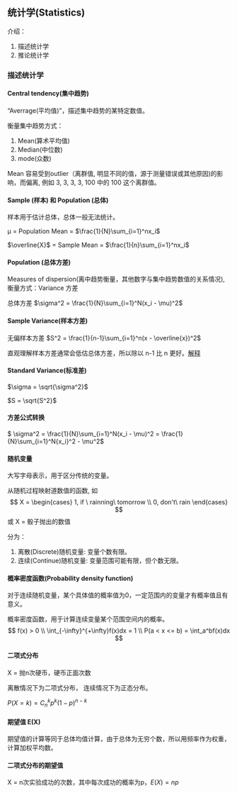 ## 统计学(Statistics)

介绍：

1. 描述统计学
2. 推论统计学

### 描述统计学

#### Central tendency(集中趋势)

“Averrage(平均值)”，描述集中趋势的某特定数值。

衡量集中趋势方式：

1. Mean(算术平均值)
2. Median(中位数)
3. mode(众数)

Mean 容易受到outlier（离群值, 明显不同的值，源于测量错误或其他原因)的影响，而偏离, 例如 3, 3, 3, 3, 100 中的 100 这个离群值。

#### Sample (样本) 和 Population (总体)

样本用于估计总体，总体一般无法统计。

μ = Population Mean = $\frac{1}{N}\sum_{i=1}^nx_i$

$\overline{X}$ = Sample Mean = $\frac{1}{n}\sum_{i=1}^nx_i$

#### Population (总体方差)

Measures of dispersion(离中趋势衡量，其他数字与集中趋势数值的关系情况), 衡量方式：Variance 方差

总体方差 $\sigma^2 = \frac{1}{N}\sum_{i=1}^N(x_i - \mu)^2​$

#### Sample Variance(样本方差)

无偏样本方差 $S^2 = \frac{1}{n-1}\sum_{i=1}^n(x - \overline{x})^2$

直观理解样本方差通常会低估总体方差，所以除以 n-1 比 n 更好。[解释](https://www.zhihu.com/question/20099757)

#### Standard Variance(标准差)

$\sigma = \sqrt{\sigma^2}$

$S  = \sqrt{S^2}$

#### 方差公式转换

$ \sigma^2 = \frac{1}{N}\sum_{i=1}^N(x_i - \mu)^2 = \frac{1}{N}\sum_{i=1}^N{x_i}^2 - \mu^2$

#### 随机变量

大写字母表示，用于区分传统的变量。

从随机过程映射道数值的函数, 如 
$$
X = \begin{cases}
1, if \ rainning\ tomorrow \\
0, don't\ rain
\end{cases}
$$
或 X = 骰子抛出的数值

分为：

1. 离散(Discrete)随机变量: 变量个数有限。
2. 连续(Continue)随机变量: 变量范围可能有限，但个数无限。

#### 概率密度函数(Probability density function)

对于连续随机变量，某个具体值的概率值为0，一定范围内的变量才有概率值且有意义。

概率密度函数，用于计算连续变量某个范围空间内的概率。
$$
f(x) > 0 \\
\int_{-\infty}^{+\infty}f(x)dx = 1 \\
P(a < x <= b) = \int_a^bf(x)dx
$$

#### 二项式分布

X = 抛n次硬币，硬币正面次数

离散情况下为二项式分布， 连续情况下为正态分布。

$P(X=k) = C_n^kp^k(1-p)^{n-k}$

#### 期望值 E(X)

期望值的计算等同于总体均值计算，由于总体为无穷个数，所以用频率作为权重，计算加权平均数。

#### 二项式分布的期望值

X = n次实验成功的次数，其中每次成功的概率为p，$E(X) = np$

